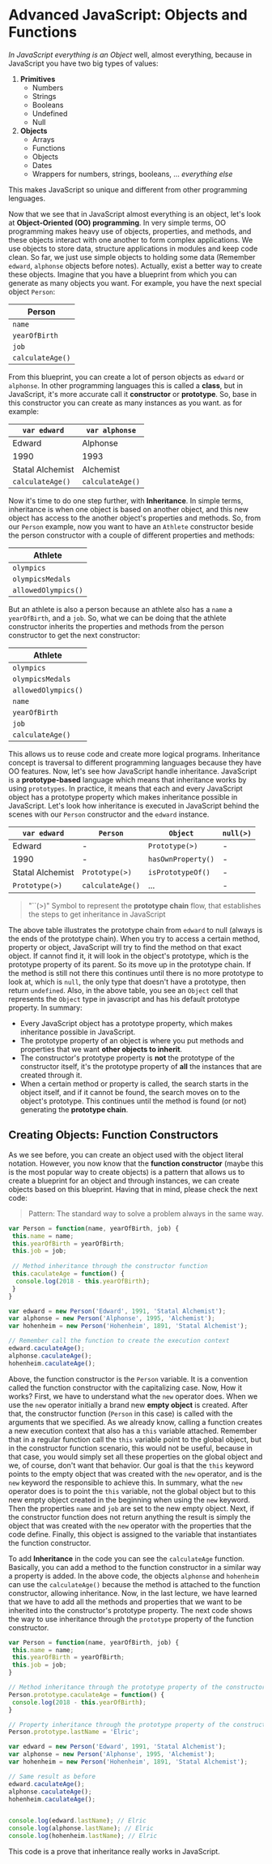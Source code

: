 Advanced JavaScript: Objects and Functions
==========================================

*In JavaScript everything is an Object* well, almost everything, because in JavaScript you have two big types of values:

1. **Primitives**
    - Numbers
    - Strings
    - Booleans
    - Undefined
    - Null
2. **Objects** 
    - Arrays
    - Functions
    - Objects
    - Dates
    - Wrappers for numbers, strings, booleans, ... *everything else*

This makes JavaScript so unique and different from other programming lenguages.

Now that we see that in JavaScript almost everything is an object, let's look at **Object-Oriented (OO) programming**. In very simple terms, OO programming makes heavy use of objects, properties, and methods, and these objects interact with one another to form complex applications. We use objects to store data, structure applications in modules and keep code clean. So far, we just use simple objects to holding some data (Remember `edward`, `alphonse` objects before notes). Actually, exist a better way to create these objects. Imagine that you have a blueprint from which you can generate as many objects you want. For example, you have the next special object `Person`:

|Person             |
|-------------------|
|`name`             |
|`yearOfBirth`      |
|`job`              |
|`calculateAge()`   |

From this blueprint, you can create a lot of person objects as `edward` or `alphonse`. In other programming languages this is called a **class**, but in JavaScript, it's more accurate call it **constructor** or **prototype**. So, base in this constructor you can create as many instances as you want. as for example:

|`var edward`       |`var alphonse`     |
|-------------------|-------------------|
|Edward             |Alphonse           |
|1990               |1993               |
|Statal Alchemist   |Alchemist          |
|`calculateAge()`   |`calculateAge()`   |

Now it's time to do one step further, with **Inheritance**. In simple terms, inheritance is when one object is based on another object, and this new object has access to the another object's properties and methods. So, from our `Person` example, now you want to have an `Athlete` constructor beside the person constructor with a couple of different properties and methods:

|Athlete            |
|-------------------|
|`olympics`         |
|`olympicsMedals`   |
|`allowedOlympics()`|

But an athlete is also a person because an athlete also has a `name` a `yearOfBirth`, and a `job`. So, what we can be doing that the athlete constructor inherits the properties and methods from the person constructor to get the next constructor:

|Athlete            |
|-------------------|
|`olympics`         |
|`olympicsMedals`   |
|`allowedOlympics()`|
|`name`             |
|`yearOfBirth`      |
|`job`              |
|`calculateAge()`   |


This allows us to reuse code and create more logical programs. Inheritance concept is traversal to different programming languages because they have OO features. Now, let's see how JavaScript handle inheritance. JavaScript is a **prototype-based** language which means that inheritance works by using `prototypes`. In practice, it means that each and every JavaScript object has a prototype property which makes inheritance possible in JavaScript. Let's look how inheritance is executed in JavaScript behind the scenes with our `Person` constructor and the `edward` instance.

|`var edward`       |`Person`           |`Object`           |`null(>)`  |
|-------------------|-------------------|-------------------|-----------|
|Edward             |-                  |`Prototype(>)`     |-          |
|1990               |-                  |`hasOwnProperty()` |-          |
|Statal Alchemist   |`Prototype(>)`     |`isPrototypeOf()`  |-          |
|`Prototype(>)`     |`calculateAge()`   |...                |-          |
 
 > "``(>)" Symbol to represent the **prototype chain** flow, that establishes the steps to get inheritance in JavaScript
 
 The above table illustrates the prototype chain from `edward` to null (always is the ends of the prototype chain). When you try to access a certain method, property or object, JavaScript will try to find the method on that exact object. If cannot find it, it will look in the object's prototype, which is the prototype property of its parent. So its move up in the prototype chain. If the method is still not there this continues until there is no more prototype to look at, which is `null`, the only type that doesn't have a prototype, then return `undefined`. Also, in the above table, you see an `Object` cell that represents the `Object` type in javascript and has his default prototype property. In summary:
 
 - Every JavaScript object has a prototype property, which makes inheritance possible in JavaScript.
 - The prototype property of an object is where you put methods and properties that we want **other objects to inherit**.
 - The constructor's prototype property is **not** the prototype of the constructor itself, it's the prototype property of **all** the instances that are created through it.
 - When a certain method or property is called, the search starts in the object itself, and if it cannot be found, the search moves on to the object's prototype. This continues until the method is found (or not) generating the **prototype chain**.

Creating Objects: Function Constructors
----------------------------------------

As we see before, you can create an object used with the object literal notation. However, you now know that the **function constructor** (maybe this is the most popular way to create objects) is a pattern that allows us to create a blueprint for an object and through instances, we can create objects based on this blueprint. Having that in mind, please check the next code:

> Pattern: The standard way to solve a problem always in the same way.

```javascript
var Person = function(name, yearOfBirth, job) {
 this.name = name;
 this.yearOfBirth = yearOfBirth;
 this.job = job;
 
 // Method inheritance through the constructor function
 this.caculateAge = function() {
  console.log(2018 - this.yearOfBirth);
 }
}

var edward = new Person('Edward', 1991, 'Statal Alchemist');
var alphonse = new Person('Alphonse', 1995, 'Alchemist');
var hohenheim = new Person('Hohenheim', 1891, 'Statal Alchemist');

// Remember call the function to create the execution context
edward.caculateAge();
alphonse.caculateAge();
hohenheim.caculateAge();
```

Above, the function constructor is the `Person` variable. It is a convention called the function constructor with the capitalizing case. Now, How it works? First, we have to understand what the `new` operator does. When we use the `new` operator initially a brand new **empty object** is created. After that, the constructor function (`Person` in this case) is called with the arguments that we specified. As we already know, calling a function creates a new execution context that also has a `this` variable attached. Remember that in a regular function call the `this` variable point to the global object, but in the constructor function scenario, this would not be useful, because in that case, you would simply set all these properties on the global object and we, of course, don't want that behavior. Our goal is that the `this` keyword points to the empty object that was created with the `new` operator, and is the `new` keyword the responsible to achieve this. In summary, what the `new` operator does is to point the `this` variable, not the global object but to this new empty object created in the beginning when using the `new` keyword. Then the properties `name` and `job` are set to the new empty object. Next, if the constructor function does not return anything the result is simply the object that was created with the `new` operator with the properties that the code define. Finally, this object is assigned to the variable that instantiates the function constructor.

To add **Inheritance** in the code you can see the `calculateAge` function. Basically, you can add a method to the function constructor in a similar way a property is added. In the above code, the objects `alphonse` and `hohenheim` can use the `calculateAge()` because the method is attached to the function constructor, allowing inheritance. Now, in the last lecture, we have learned that we have to add all the methods and properties that we want to be inherited into the constructor's prototype property. The next code shows the way to use inheritance through the `prototype` property of the function constructor.

```javascript
var Person = function(name, yearOfBirth, job) {
 this.name = name;
 this.yearOfBirth = yearOfBirth;
 this.job = job;
}

// Method inheritance through the prototype property of the constructor function
Person.prototype.caculateAge = function() {
 console.log(2018 - this.yearOfBirth);
}

// Property inheritance through the prototype property of the constructor function, but it is not common.
Person.prototype.lastName = 'Elric';

var edward = new Person('Edward', 1991, 'Statal Alchemist');
var alphonse = new Person('Alphonse', 1995, 'Alchemist');
var hohenheim = new Person('Hohenheim', 1891, 'Statal Alchemist');

// Same result as before
edward.caculateAge();
alphonse.caculateAge();
hohenheim.caculateAge();


console.log(edward.lastName); // Elric
console.log(alphonse.lastName); // Elric
console.log(hohenheim.lastName); // Elric
```

This code is a prove that inheritance really works in JavaScript.